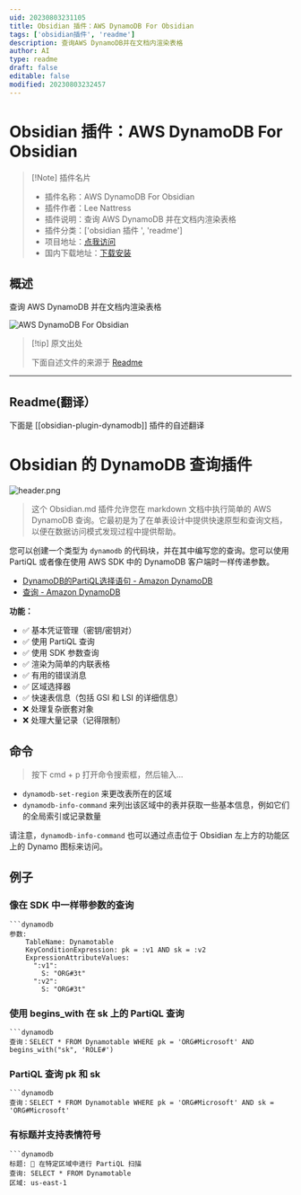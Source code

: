 ```yaml
---
uid: 20230803231105
title: Obsidian 插件：AWS DynamoDB For Obsidian
tags: ['obsidian插件', 'readme']
description: 查询AWS DynamoDB并在文档内渲染表格
author: AI
type: readme
draft: false
editable: false
modified: 20230803232457
---
```


# Obsidian 插件：AWS DynamoDB For Obsidian

> [!Note] 插件名片
> - 插件名称：AWS DynamoDB For Obsidian
> - 插件作者：Lee Nattress
> - 插件说明：查询 AWS DynamoDB 并在文档内渲染表格
> - 插件分类：['obsidian 插件 ', 'readme']
> - 项目地址：[点我访问](https://github.com/leenattress/obsidian-plugin-dynamodb)
> - 国内下载地址：[下载安装](https://pkmer.cn/products/plugin/pluginMarket/?obsidian-plugin-dynamodb)

## 概述

查询 AWS DynamoDB 并在文档内渲染表格

![AWS DynamoDB For Obsidian](https://cdn.pkmer.cn/covers/obsidian-plugin-dynamodb.png!pkmer)

> [!tip] 原文出处
>
>下面自述文件的来源于 [Readme](https://ghproxy.net/https://raw.githubusercontent.com/leenattress/obsidian-plugin-dynamodb/main/README.md)
>

---

## Readme(翻译）

下面是 [[obsidian-plugin-dynamodb]] 插件的自述翻译

# Obsidian 的 DynamoDB 查询插件

![header.png](header.png)

> 这个 Obsidian.md 插件允许您在 markdown 文档中执行简单的 AWS DynamoDB 查询。它最初是为了在单表设计中提供快速原型和查询文档，以便在数据访问模式发现过程中提供帮助。

您可以创建一个类型为 `dynamodb` 的代码块，并在其中编写您的查询。您可以使用 PartiQL 或者像在使用 AWS SDK 中的 DynamoDB 客户端时一样传递参数。

- [DynamoDB的PartiQL选择语句 - Amazon DynamoDB](https://docs.aws.amazon.com/amazondynamodb/latest/developerguide/ql-reference.select.html)
- [查询 - Amazon DynamoDB](https://docs.aws.amazon.com/amazondynamodb/latest/APIReference/API_Query.html)

**功能：**

- ✅ 基本凭证管理（密钥/密钥对）
- ✅ 使用 PartiQL 查询
- ✅ 使用 SDK 参数查询
- ✅ 渲染为简单的内联表格
- ✅ 有用的错误消息
- ✅ 区域选择器
- ✅ 快速表信息（包括 GSI 和 LSI 的详细信息）
- ❌ 处理复杂嵌套对象
- ❌ 处理大量记录（记得限制）

## 命令

> 按下 cmd + p 打开命令搜索框，然后输入...

- `dynamodb-set-region` 来更改表所在的区域
- `dynamodb-info-command` 来列出该区域中的表并获取一些基本信息，例如它们的全局索引或记录数量

请注意，`dynamodb-info-command` 也可以通过点击位于 Obsidian 左上方的功能区上的 Dynamo 图标来访问。

## 例子

### 像在 SDK 中一样带参数的查询

```
```dynamodb
参数:
	TableName: Dynamotable
	KeyConditionExpression: pk = :v1 AND sk = :v2
	ExpressionAttributeValues:
	  ":v1":
	    S: "ORG#3t"
	  ":v2":
	    S: "ORG#3t"
```

### 使用 begins_with 在 sk 上的 PartiQL 查询

```
```dynamodb
查询：SELECT * FROM Dynamotable WHERE pk = 'ORG#Microsoft' AND begins_with("sk", 'ROLE#') 
```

### PartiQL 查询 pk 和 sk

```
```dynamodb
查询：SELECT * FROM Dynamotable WHERE pk = 'ORG#Microsoft' AND sk = 'ORG#Microsoft'
```

### 有标题并支持表情符号

```
```dynamodb
标题: 🍏 在特定区域中进行 PartiQL 扫描
查询: SELECT * FROM Dynamotable
区域: us-east-1
```